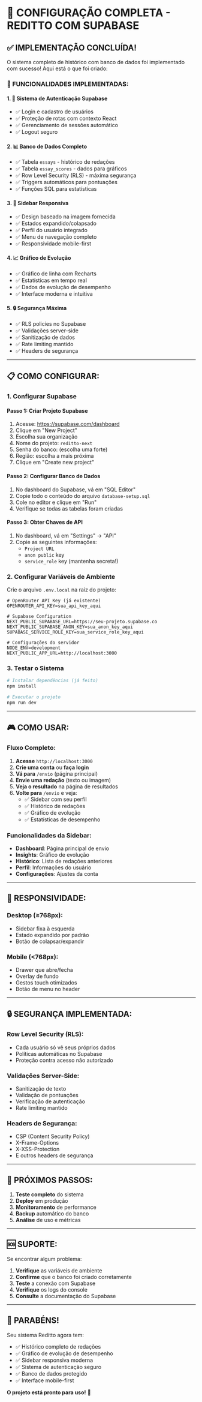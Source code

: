 # 🚀 CONFIGURAÇÃO COMPLETA - REDITTO COM SUPABASE

## ✅ **IMPLEMENTAÇÃO CONCLUÍDA!**

O sistema completo de histórico com banco de dados foi implementado com sucesso! Aqui está o que foi criado:

### **🎯 FUNCIONALIDADES IMPLEMENTADAS:**

#### **1. 🔐 Sistema de Autenticação Supabase**
- ✅ Login e cadastro de usuários
- ✅ Proteção de rotas com contexto React
- ✅ Gerenciamento de sessões automático
- ✅ Logout seguro

#### **2. 📊 Banco de Dados Completo**
- ✅ Tabela `essays` - histórico de redações
- ✅ Tabela `essay_scores` - dados para gráficos
- ✅ Row Level Security (RLS) - máxima segurança
- ✅ Triggers automáticos para pontuações
- ✅ Funções SQL para estatísticas

#### **3. 🎨 Sidebar Responsiva**
- ✅ Design baseado na imagem fornecida
- ✅ Estados expandido/colapsado
- ✅ Perfil do usuário integrado
- ✅ Menu de navegação completo
- ✅ Responsividade mobile-first

#### **4. 📈 Gráfico de Evolução**
- ✅ Gráfico de linha com Recharts
- ✅ Estatísticas em tempo real
- ✅ Dados de evolução de desempenho
- ✅ Interface moderna e intuitiva

#### **5. 🔒 Segurança Máxima**
- ✅ RLS policies no Supabase
- ✅ Validações server-side
- ✅ Sanitização de dados
- ✅ Rate limiting mantido
- ✅ Headers de segurança

---

## 📋 **COMO CONFIGURAR:**

### **1. Configurar Supabase**

#### **Passo 1: Criar Projeto Supabase**
1. Acesse: https://supabase.com/dashboard
2. Clique em "New Project"
3. Escolha sua organização
4. Nome do projeto: `reditto-next`
5. Senha do banco: (escolha uma forte)
6. Região: escolha a mais próxima
7. Clique em "Create new project"

#### **Passo 2: Configurar Banco de Dados**
1. No dashboard do Supabase, vá em "SQL Editor"
2. Copie todo o conteúdo do arquivo `database-setup.sql`
3. Cole no editor e clique em "Run"
4. Verifique se todas as tabelas foram criadas

#### **Passo 3: Obter Chaves de API**
1. No dashboard, vá em "Settings" → "API"
2. Copie as seguintes informações:
   - `Project URL`
   - `anon public` key
   - `service_role` key (mantenha secreta!)

### **2. Configurar Variáveis de Ambiente**

Crie o arquivo `.env.local` na raiz do projeto:

```env
# OpenRouter API Key (já existente)
OPENROUTER_API_KEY=sua_api_key_aqui

# Supabase Configuration
NEXT_PUBLIC_SUPABASE_URL=https://seu-projeto.supabase.co
NEXT_PUBLIC_SUPABASE_ANON_KEY=sua_anon_key_aqui
SUPABASE_SERVICE_ROLE_KEY=sua_service_role_key_aqui

# Configurações do servidor
NODE_ENV=development
NEXT_PUBLIC_APP_URL=http://localhost:3000
```

### **3. Testar o Sistema**

```bash
# Instalar dependências (já feito)
npm install

# Executar o projeto
npm run dev
```

---

## 🎮 **COMO USAR:**

### **Fluxo Completo:**

1. **Acesse** `http://localhost:3000`
2. **Crie uma conta** ou **faça login**
3. **Vá para** `/envio` (página principal)
4. **Envie uma redação** (texto ou imagem)
5. **Veja o resultado** na página de resultados
6. **Volte para** `/envio` e veja:
   - ✅ Sidebar com seu perfil
   - ✅ Histórico de redações
   - ✅ Gráfico de evolução
   - ✅ Estatísticas de desempenho

### **Funcionalidades da Sidebar:**

- **Dashboard**: Página principal de envio
- **Insights**: Gráfico de evolução
- **Histórico**: Lista de redações anteriores
- **Perfil**: Informações do usuário
- **Configurações**: Ajustes da conta

---

## 📱 **RESPONSIVIDADE:**

### **Desktop (≥768px):**
- Sidebar fixa à esquerda
- Estado expandido por padrão
- Botão de colapsar/expandir

### **Mobile (<768px):**
- Drawer que abre/fecha
- Overlay de fundo
- Gestos touch otimizados
- Botão de menu no header

---

## 🔒 **SEGURANÇA IMPLEMENTADA:**

### **Row Level Security (RLS):**
- Cada usuário só vê seus próprios dados
- Políticas automáticas no Supabase
- Proteção contra acesso não autorizado

### **Validações Server-Side:**
- Sanitização de texto
- Validação de pontuações
- Verificação de autenticação
- Rate limiting mantido

### **Headers de Segurança:**
- CSP (Content Security Policy)
- X-Frame-Options
- X-XSS-Protection
- E outros headers de segurança

---

## 🎯 **PRÓXIMOS PASSOS:**

1. **Teste completo** do sistema
2. **Deploy** em produção
3. **Monitoramento** de performance
4. **Backup** automático do banco
5. **Análise** de uso e métricas

---

## 🆘 **SUPORTE:**

Se encontrar algum problema:

1. **Verifique** as variáveis de ambiente
2. **Confirme** que o banco foi criado corretamente
3. **Teste** a conexão com Supabase
4. **Verifique** os logs do console
5. **Consulte** a documentação do Supabase

---

## 🎉 **PARABÉNS!**

Seu sistema Reditto agora tem:
- ✅ Histórico completo de redações
- ✅ Gráfico de evolução de desempenho
- ✅ Sidebar responsiva moderna
- ✅ Sistema de autenticação seguro
- ✅ Banco de dados protegido
- ✅ Interface mobile-first

**O projeto está pronto para uso!** 🚀
